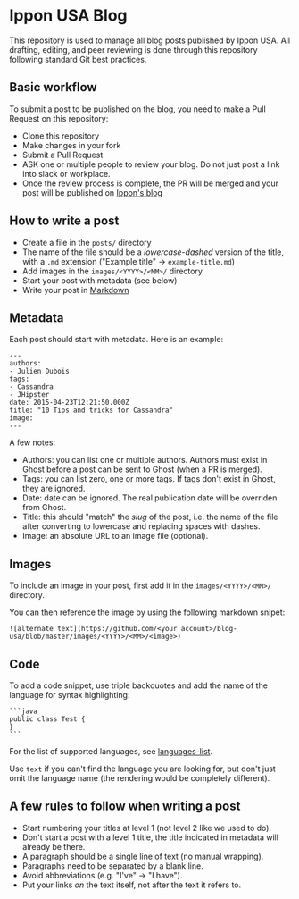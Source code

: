 # Ippon USA Blog

This repository is used to manage all blog posts published by Ippon USA. All drafting, editing, and peer reviewing is done through this repository following standard Git best practices.

## Basic workflow

To submit a post to be published on the blog, you need to make a Pull Request on this repository:
- Clone this repository
- Make changes in your fork
- Submit a Pull Request
- ASK one or multiple people to review your blog. Do not just post a link into slack or workplace.
- Once the review process is complete, the PR will be merged and your post will be published on [Ippon's blog](https://blog.ippon.tech/)

## How to write a post

- Create a file in the `posts/` directory
- The name of the file should be a _lowercase-dashed_ version of the title, with a `.md` extension ("Example title" -> `example-title.md`)
- Add images in the `images/<YYYY>/<MM>/` directory
- Start your post with metadata (see below)
- Write your post in [Markdown](https://guides.github.com/features/mastering-markdown/)

## Metadata

Each post should start with metadata. Here is an example:

```
---
authors:
- Julien Dubois
tags:
- Cassandra
- JHipster
date: 2015-04-23T12:21:50.000Z
title: "10 Tips and tricks for Cassandra"
image: 
---
```

A few notes:

- Authors: you can list one or multiple authors. Authors must exist in Ghost before a post can be sent to Ghost (when a PR is merged).
- Tags: you can list zero, one or more tags. If tags don't exist in Ghost, they are ignored.
- Date: date can be ignored. The real publication date will be overriden from Ghost.
- Title: this should "match" the _slug_ of the post, i.e. the name of the file after converting to lowercase and replacing spaces with dashes.
- Image: an absolute URL to an image file (optional).

## Images

To include an image in your post, first add it in the `images/<YYYY>/<MM>/` directory.

You can then reference the image by using the following markdown snipet:

```
![alternate text](https://github.com/<your account>/blog-usa/blob/master/images/<YYYY>/<MM>/<image>)
```

## Code

To add a code snippet, use triple backquotes and add the name of the language for syntax highlighting:

    ```java
    public class Test {
    }
    ```

For the list of supported languages, see [languages-list](https://prismjs.com/#languages-list).

Use `text` if you can't find the language you are looking for, but don't just omit the language name (the rendering would be completely different).

## A few rules to follow when writing a post

- Start numbering your titles at level 1 (not level 2 like we used to do).
- Don't start a post with a level 1 title, the title indicated in metadata will already be there.
- A paragraph should be a single line of text (no manual wrapping).
- Paragraphs need to be separated by a blank line.
- Avoid abbreviations (e.g. "I've" -> "I have").
- Put your links _on_ the text itself, not after the text it refers to.
